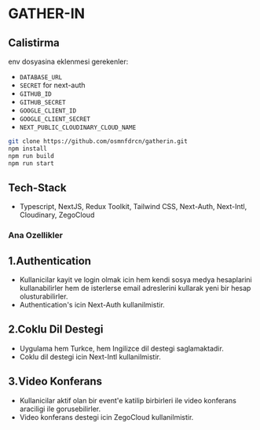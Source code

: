 # GATHER-IN

## Calistirma

env dosyasina eklenmesi gerekenler:

- `DATABASE_URL`
- `SECRET` for next-auth
- `GITHUB_ID`
- `GITHUB_SECRET`
- `GOOGLE_CLIENT_ID`
- `GOOGLE_CLIENT_SECRET`
- `NEXT_PUBLIC_CLOUDINARY_CLOUD_NAME`

```bash
git clone https://github.com/osmnfdrcn/gatherin.git
npm install
npm run build
npm run start
```

## Tech-Stack

- Typescript, NextJS, Redux Toolkit, Tailwind CSS, Next-Auth, Next-Intl, Cloudinary, ZegoCloud

### Ana Ozellikler

## 1.Authentication

- Kullanicilar kayit ve login olmak icin hem kendi sosya medya hesaplarini kullanabilirler hem de isterlerse email adreslerini kullarak yeni bir hesap olusturabilirler.
- Authentication's icin Next-Auth kullanilmistir.

## 2.Coklu Dil Destegi

- Uygulama hem Turkce, hem Ingilizce dil destegi saglamaktadir.
- Coklu dil destegi icin Next-Intl kullanilmistir.

## 3.Video Konferans

- Kullanicilar aktif olan bir event'e katilip birbirleri ile video konferans araciligi ile gorusebilirler.
- Video konferans destegi icin ZegoCloud kullanilmistir.
